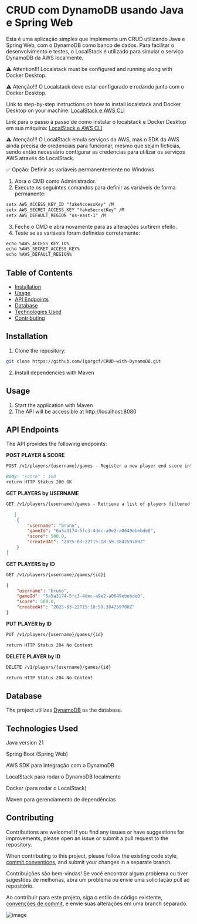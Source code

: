 # CRUD com DynamoDB usando Java e Spring Web
Esta é uma aplicação simples que implementa um CRUD utilizando Java e Spring Web, com o DynamoDB como banco de dados. Para facilitar o desenvolvimento e testes, o LocalStack é utilizado para simular o serviço DynamoDB da AWS localmente.


⚠️ Attention!!! Localstack must be configured and running along with Docker Desktop.

⚠️ Atenção!!! O Localstack deve estar configurado e rodando junto com o Docker Desktop.

Link to step-by-step instructions on how to install localstack and Docker Desktop on your machine: [LocalStack e AWS CLI](https://www.youtube.com/watch?v=yOdp0wz5NeI&t=309s)

Link para o passo à passo de como instalar o localstack e Docker Desktop em sua máquina:
[LocalStack e AWS CLI](https://www.youtube.com/watch?v=yOdp0wz5NeI&t=309s)

⚠️ Atenção!!!
O LocalStack emula serviços da AWS, mas o SDK da AWS ainda precisa de credenciais para funcionar, mesmo que sejam fictícias, sendo então necessário configurar as credencias para utilizar os serviços AWS através do LocalStack.

✅ Opção: Definir as variáveis permanentemente no Windows

1. Abra o CMD como Administrador.
2. Execute os seguintes comandos para definir as variáveis de forma permanente:

```markdown
setx AWS_ACCESS_KEY_ID "fakeAccessKey" /M
setx AWS_SECRET_ACCESS_KEY "fakeSecretKey" /M
setx AWS_DEFAULT_REGION "us-east-1" /M
```
3. Feche o CMD e abra novamente para as alterações surtirem efeito.
4. Teste se as variáveis foram definidas corretamente:

```markdown
echo %AWS_ACCESS_KEY_ID%
echo %AWS_SECRET_ACCESS_KEY%
echo %AWS_DEFAULT_REGION%
```

## Table of Contents

- [Installation](#installation)
- [Usage](#usage)
- [API Endpoints](#api-endpoints)
- [Database](#database)
- [Technologies Used](#technologies-used)
- [Contributing](#contributing)

## Installation

1. Clone the repository:

```bash
git clone https://github.com/Igorgcf/CRUD-with-DynamoDB.git
```

2. Install dependencies with Maven

## Usage

1. Start the application with Maven
2. The API will be accessible at http://localhost:8080

## API Endpoints
The API provides the following endpoints:

**POST PLAYER & SCORE**
```markdown
POST /v1/players/{username}/games - Register a new player end score into the app.
```
```markdown
Body: "score" : 100
return HTTP Status 200 OK
```

**GET PLAYERS by USERNAME**
```markdown
GET /v1/players/{username}/games - Retrieve a list of players filtered by username.
```
```json
   [
    {
        "username": "bruno",
        "gameId": "6a5a3174-5fc3-4dec-a9e2-a0649ebebde0",
        "score": 500.0,
        "createdAt": "2025-03-22T15:18:59.384259700Z"
    }
]
```

**GET PLAYERS by ID**
```markdown
GET /v1/players/{username}/games/{id}{
```
```json
{
    "username": "bruno",
    "gameId": "6a5a3174-5fc3-4dec-a9e2-a0649ebebde0",
    "score": 500.0,
    "createdAt": "2025-03-22T15:18:59.384259700Z"
}
```

**PUT PLAYER by ID**
```markdown
PUT /v1/players/{username}/games/{id}
```
```markdown
return HTTP Status 204 No Content
```

**DELETE PLAYER by ID**
```markdown
DELETE /v1/players/{username}/games/{id}
```
```markdown
return HTTP Status 204 No Content
```

## Database
The project utilizes [DynamoDB](https://docs.aws.amazon.com/dynamodb/) as the database.

## Technologies Used

Java version 21

Spring Boot (Spring Web)

AWS SDK para integração com o DynamoDB

LocalStack para rodar o DynamoDB localmente

Docker (para rodar o LocalStack)

Maven para gerenciamento de dependências

## Contributing

Contributions are welcome! If you find any issues or have suggestions for improvements, please open an issue or submit a pull request to the repository.

When contributing to this project, please follow the existing code style, [commit conventions](https://www.conventionalcommits.org/en/v1.0.0/), and submit your changes in a separate branch.

Contribuições são bem-vindas! Se você encontrar algum problema ou tiver sugestões de melhorias, abra um problema ou envie uma solicitação pull ao repositório.

Ao contribuir para este projeto, siga o estilo de código existente, [convenções de commit](https://medium.com/linkapi-solutions/conventional-commits-pattern-3778d1a1e657), e envie suas alterações em uma branch separado.

![image](https://devio2023-media.developers.io/wp-content/uploads/2023/08/amazon-dynamodb.png)
